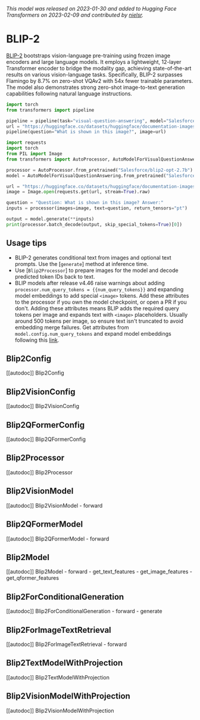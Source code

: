 <!--Copyright 2023 The HuggingFace Team. All rights reserved.

Licensed under the Apache License, Version 2.0 (the "License"); you may not use this file except in compliance with
the License. You may obtain a copy of the License at

http://www.apache.org/licenses/LICENSE-2.0

Unless required by applicable law or agreed to in writing, software distributed under the License is distributed on
an "AS IS" BASIS, WITHOUT WARRANTIES OR CONDITIONS OF ANY KIND, either express or implied. See the License for the
specific language governing permissions and limitations under the License.

⚠️ Note that this file is in Markdown but contain specific syntax for our doc-builder (similar to MDX) that may not be
rendered properly in your Markdown viewer.

-->
*This model was released on 2023-01-30 and added to Hugging Face Transformers on 2023-02-09 and contributed by [nielsr](https://huggingface.co/nielsr).*

# BLIP-2

[BLIP-2](https://huggingface.co/papers/2301.12597) bootstraps vision-language pre-training using frozen image encoders and large language models. It employs a lightweight, 12-layer Transformer encoder to bridge the modality gap, achieving state-of-the-art results on various vision-language tasks. Specifically, BLIP-2 surpasses Flamingo by 8.7% on zero-shot VQAv2 with 54x fewer trainable parameters. The model also demonstrates strong zero-shot image-to-text generation capabilities following natural language instructions.

<hfoptions id="usage">
<hfoption id="Pipeline">

```py
import torch
from transformers import pipeline

pipeline = pipeline(task="visual-question-answering", model="Salesforce/blip2-opt-2.7b", dtype="auto")
url = "https://huggingface.co/datasets/huggingface/documentation-images/resolve/main/pipeline-cat-chonk.jpeg"
pipeline(question="What is shown in this image?", image=url)
```

</hfoption>
<hfoption id="AutoModel">

```py
import requests
import torch
from PIL import Image
from transformers import AutoProcessor, AutoModelForVisualQuestionAnswering

processor = AutoProcessor.from_pretrained("Salesforce/blip2-opt-2.7b")
model = AutoModelForVisualQuestionAnswering.from_pretrained("Salesforce/blip2-opt-2.7b", dtype="auto")

url = "https://huggingface.co/datasets/huggingface/documentation-images/resolve/main/pipeline-cat-chonk.jpeg"
image = Image.open(requests.get(url, stream=True).raw)

question = "Question: What is shown in this image? Answer:"
inputs = processor(images=image, text=question, return_tensors="pt")

output = model.generate(**inputs)
print(processor.batch_decode(output, skip_special_tokens=True)[0])
```

</hfoption>
</hfoptions>

## Usage tips

- BLIP-2 generates conditional text from images and optional text prompts. Use the [`generate`] method at inference time.
- Use [`Blip2Processor`] to prepare images for the model and decode predicted token IDs back to text.
- BLIP models after release v4.46 raise warnings about adding `processor.num_query_tokens = {{num_query_tokens}}` and expanding model embeddings to add special `<image>` tokens. Add these attributes to the processor if you own the model checkpoint, or open a PR if you don't. Adding these attributes means BLIP adds the required query tokens per image and expands text with `<image>` placeholders. Usually around 500 tokens per image, so ensure text isn't truncated to avoid embedding merge failures. Get attributes from `model.config.num_query_tokens` and expand model embeddings following this [link](https://huggingface.co/docs/transformers/model_doc/blip2#blip2processor).

## Blip2Config

[[autodoc]] Blip2Config

## Blip2VisionConfig

[[autodoc]] Blip2VisionConfig

## Blip2QFormerConfig

[[autodoc]] Blip2QFormerConfig

## Blip2Processor

[[autodoc]] Blip2Processor

## Blip2VisionModel

[[autodoc]] Blip2VisionModel
    - forward

## Blip2QFormerModel

[[autodoc]] Blip2QFormerModel
    - forward

## Blip2Model

[[autodoc]] Blip2Model
    - forward
    - get_text_features
    - get_image_features
    - get_qformer_features

## Blip2ForConditionalGeneration

[[autodoc]] Blip2ForConditionalGeneration
    - forward
    - generate

## Blip2ForImageTextRetrieval

[[autodoc]] Blip2ForImageTextRetrieval
    - forward

## Blip2TextModelWithProjection

[[autodoc]] Blip2TextModelWithProjection

## Blip2VisionModelWithProjection

[[autodoc]] Blip2VisionModelWithProjection

